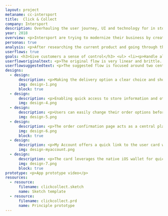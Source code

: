 ```yaml
---
layout: project
metaname: cc-intersport
title:  Click & Collect
company: Intersport
description: Overhauling the user journey, UI and technology for in store collections in an attempt to modernise the brand and raise online awareness.
year: 2018
overview: <p>Intersport are trying to modernize their business by creating an omni channel experience. Click & Collect is a feature that can help connect the website and stores.</p><p>It is heavily underused and has low customer retention.</p><p>I reviewed the user journey and the UI to see what could be improved and what technologies could be leveraged.</p>
personas: true
analysis: <p>After researching the current product and going through the user journey, from purchase to store pick up, these were the major points the design should focus on:</p><ul><li><p>There is no clear message informing users about the Click & Collect service</p></li><li><p>Delivery options are too late in the user flow</p></li><li><p>Store opening times are frustrating to find</p></li><li><p>Only slow and expensive email communication was pushed</p></li><li><p>There are no reasons to use the order history pages</p></li><li><p>Information is not shared between online and stores</p></li><li><p>There is no follow up after purchase</p></li><li><p>The user has no control over reminders</p></li></ul>
userflows: true
goals: <h3>Give customers a sense of control</h3> <ul> <li><p>Handle all price fluctuations (delivery, vouchers) before hitting the payment page to avoid any surprises.</p></li><li><p>Enable quick and easy editing of the order by using the checkout page as a central point of the flow. </p></li><li><p>Split major user actions apart, instead of having everything on one page and overwhelming the user.</p></li><li><p>Let the customer decide how they are communicated with.</p></li></ul> <h3>Keep the customer updated</h3> <ul> <li><p>Embrace more modern technologies to give users the choice of communication methods (push notifications, emails, agenda appointments). </p></li><li><p>Give everyone a centralised place for finding order information (order confirmation, order history, all orders available via scanning the user QR code).</p></li><li><p>Incorporate common reasons to contact the helpdesk into the UI (navigate to store, push notification if a store is having unusual hours on a day you plan to pick up the order, notifications if your order is delayed).</p></li></ul> <h3>Improve the store flow</h3> <ul> <li><p>Make the process easy for the customer. Nearly everyone has a phone, enable customers to pick up their delivery using their InterSport user QR code whilst logged into the website, instead of requiring official identification to be brought in.</p></li><li><p>Scanning QR codes is quicker and more accurate than manually entering data. It has the added benefit of giving flexibility during busy hours as a cash desk is not required, only a scanner is.</p></li><li><p>Consider omnichannel options, such as using the user QR code to pick up the package using the TAS in stores, or using GPS to notify store workers that a customer who has an order pending will soon be arriving.</p></li></ul>
userfloworiginaltext: <p>The original flow is very linear and brittle. The notable pains were around delivery selection and the lack of follow up options once the order was placed.</p>
userflowsuggestedtext: <p>The suggested flow is focused around two central pages. The checkout page is the central place for editing order details and giving the customer confirmation their order is correct before proceeding with payment.</p><p>The confirmation page doubles up as the order history page and becomes the central place for controlling the follow up, as well as keeping up to date with your orders.</p>
designs:
  - design:
      description: <p>Making the delivery option a clear choice and showing customers the affect it has on the total price.</p>
      img: design-1.png
      block: true
  - design:
      description: <p>Enabling quick access to store information and other features such as opening in Google Maps.</p>
      img: design-4.png
  - design:
      description: <p>Users can easily change their order options before confirming.</p>
      img: design-5.png
  - design:
      description: <p>The order confirmation page acts as a central place for managing orders and viewing their details.</p>
      img: design-6.png
      block: true
  - design:
      description: <p>My Account offers a quick link to the user card which can be used to quickly enter your details at the store.</p>
      img: design-myaccount.png
  - design:
      description: <p>The card leverages the native iOS wallet for quick access. An app specific implementation covers the other platforms.</p>
      img: design-7.png
      block: true
prototype: <p>App prototype video</p>
resources:
  - resource:
      filename: clickcollect.sketch
      name: Sketch template
  - resource:
      filename: clickcollect.prd
      name: Principle prototype
---
```

